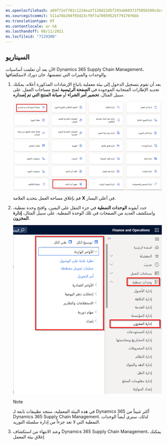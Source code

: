 ```yaml
---
ms.openlocfilehash: a69f72ef781c1224ea2f128d22d5f293ab60373f505b599cdce68d12c7903f91
ms.sourcegitcommit: 511a76b204f93d23cf9f7a70059525f79170f6bb
ms.translationtype: HT
ms.contentlocale: ar-SA
ms.lasthandoff: 08/11/2021
ms.locfileid: "7129300"
---
```

## <a name="scenario"></a>السيناريو
الآن بعد أن تعلمت أساسيات Dynamics 365 Supply Chain Management، والوحدات والميزات التي تتضمنها، حان دورك لاستكشافها.

1.  بعد أن تقوم بتسجيل الدخول إلى بيئة معملية باتباع الإرشادات المذكورة أعلاه، يمكنك تحديد الإطارات المتجانبة الموجودة في **الصفحة الرئيسية** لفتح مساحات العمل. على سبيل المثال، **تحضير أمر الشراء** أو **صيانة المنتج التي تم إصداره**.

    ![لقطة شاشة للصفحة الرئيسية مع تحضير أمر الشراء مع تمييز إطار لوحة صيانة المنتجات التي تم إصدارها.](../media/workspaces-scm-ss.png)
 
    قم بإغلاق مساحة العمل بتحديد العلامة **X** في أعلى اليسار.
2.  حدد أيقونة **الوحدات النمطية** في جزء التنقل على اليمين، وافتح وحدة نمطية، واستكشف العديد من الصفحات في تلك الوحدة النمطية. على سبيل المثال، **إدارة المخزون**.

    ![لقطة شاشة لجزء التنقل، مع تحديد الوحدة النمطية لإدارة المخزون.](../media/modules-icon-scm-ss.png)
 
    > [!NOTE]
    > في هذه البيئة المعملية، ستجد تطبيقات تابعة لـ Dynamics 365 أكثر تثبيتاً من Dynamics 365 Supply Chain Management. لذلك، ستري أيضاً الوحدات النمطية التي لا تعد جزءاً من إدارة سلسلة التوريد. 

3.  وعند الانتهاء من استكشاف Dynamics 365 Supply Chain Management، يمكنك إغلاق بيئة المعمل.
